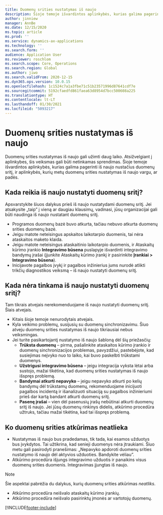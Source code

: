 ```yaml
---
title: Duomenų srities nustatymas iš naujo
description: Šioje temoje išvardintos aplinkybės, kurias galima pagerinti iš naujo nustačius duomenų sritį, ir aplinkybės, kurių metų duomenų srities nustatymas iš naujo vargu, ar padės.
author: jinniew
manager: AnnBe
ms.date: 12/15/2020
ms.topic: article
ms.prod: ''
ms.service: dynamics-ax-applications
ms.technology: ''
ms.search.form: ''
audience: Application User
ms.reviewer: roschlom
ms.search.scope: Core, Operations
ms.search.region: Global
ms.author: jiwo
ms.search.validFrom: 2020-12-15
ms.dyn365.ops.version: 10.0.15
ms.openlocfilehash: 1c1524c7a1a3fbe71c51b23571996d87641cdf7e
ms.sourcegitcommit: 5192cfaedfd861faea63d8954d7bcc500608a225
ms.translationtype: HT
ms.contentlocale: lt-LT
ms.lasthandoff: 01/30/2021
ms.locfileid: "5093217"
---
```

# <a name="when-to-reset-a-data-mart"></a>Duomenų srities nustatymas iš naujo

Duomenų srities nustatymas iš naujo gali užimti daug laiko. Atsižvelgiant į aplinkybes, šis veiksmas gali būti netinkamas sprendimas. Šioje temoje išvardintos aplinkybės, kurias galima pagerinti iš naujo nustačius duomenų sritį, ir aplinkybės, kurių metų duomenų srities nustatymas iš naujo vargu, ar padės.  

## <a name="when-do-you-need-to-do-a-data-mart-reset"></a>Kada reikia iš naujo nustatyti duomenų sritį?
Apsvarstykite šiuos dalykus prieš iš naujo nustatydami duomenų sritį. Jei atsakysite „taip” į vieną ar daugiau klausimų, vadinasi, jūsų organizacijai gali būti naudinga iš naujo nustatant duomenų sritį.

- Programos duomenų bazė buvo atkurta, tačiau nebuvo atkurta duomenų srities duomenų bazė.
- Jeigu matote neteisingus apskaitos laikotarpio duomenis, tai nėra ataskaitos maketo klaida.
- Jeigu matote neteisingus ataskaitinio laikotarpio duomenis, ir Ataskaitų kūrimo įrankio **Integravimo būsena** puslapyje išvardinti integravimo bandymų įrašai (įjunkite Ataskaitų kūrimo įrankį ir pasirinkite **Įrankiai > Integravimo būsena**).
- Inicijavote pagalbos įvykį ir pagalbos inžinierius jums nurodė atlikti trikčių diagnostikos veiksmą – iš naujo nustatyti duomenų sritį.
 
## <a name="when-its-not-appropriate-to-reset-a-data-mart"></a>Kada nėra tinkama iš naujo nustatyti duomenų sritį?
Tam tikrais atvejais nerekomenduojame iš naujo nustatyti duomenų sritį. Šiais atvejais. 

- Kitais šioje temoje nenurodytais atvejais.
- Kyla veikimo problemų, susijusių su duomenų sinchronizavimu. Šiuo atveju duomenų srities nustatymas iš naujo tikriausiai nebus veiksmingas.
- Jei turite pasikartojantį nustatymo iš naujo šabloną dėl šių priežasčių: 
  - **Trūksta duomenų** – pirma, pašalinkite ataskaitos kūrimo įrankio ir duomenų sinchronizacijos problemas, pavyzdžiui, pastebėjote, kad susiejimas neįvyko nuo to laiko, kai buvo paskelbti trūkstami duomenys.
  - **Užstrigusi integravimo būsena** – jeigu integracija vyksta lėtai arba sustojo, mažai tikėtina, kad duomenų srities nustatymas iš naujo išspręs problemą.
  - **Bandymai atkurti nepavyko** – jeigu nepavyko atkurti po kelių bandymų dėl trūkstamų duomenų, rekomenduojame inicijuoti pagalbos incidentą ir išanalizuoti situaciją su pagalbos inžinieriumi prieš dar kartą bandant atkurti duomenų sritį.
  - **Pasenę įrašai** – vien dėl pasenusių įrašų nebūtinai atkurti duomenų sritį iš naujo. Jei jūsų duomenų rinkinys didelis, atkūrimo procedūra užtruks, tačiau mažai tikėtina, kad tai išspręs problemą.
 
## <a name="what-a-data-mart-reset-does-not-do"></a>Ko duomenų srities atkūrimas neatlieka  
- Nustatymas iš naujo bus pradedamas, tik tada, kai esamos užduotys bus įvykdytos. Tai užtikrina, kad senieji duomenys nėra įtraukiami. Šiuo metu gali pasirodyti pranešimas: „Nepavyko apdoroti duomenų srities nustatymo iš naujo dėl aktyvios užduoties. Bandykite vėliau”.
- Atkūrimo procedūra išjungs integravimo užduotis ir panaikins visus duomenų srities duomenis. Integravimas įjungtas iš naujo.

> [!NOTE]
> Šie aspektai pabrėžia du dalykus, kurių duomenų srities atkūrimas *neatliks*. <br>
> - Atkūrimo procedūra neišvalo ataskaitų kūrimo įrankių. <br>
> - Atkūrimo procedūra neišvalo pasirinktų įmonės ar vartotojų duomenų.


[!INCLUDE[footer-include](../../../includes/footer-banner.md)]